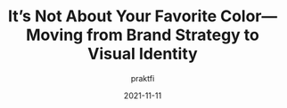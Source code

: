 ---
author: praktfi
date: 2021-11-11
publisher: uxdesigncc
tags:
  - design
  - branding
  - strategies
target_url: https://uxdesign.cc/its-not-about-your-favorite-color-moving-from-brand-strategy-to-visual-identity-d56a19c3d81d
title: It’s Not About Your Favorite Color—Moving from Brand Strategy to Visual Identity
---